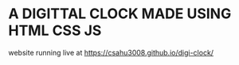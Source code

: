 # A DIGITTAL CLOCK MADE USING HTML CSS JS 

website running live at  https://csahu3008.github.io/digi-clock/
